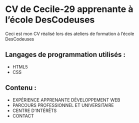 # CV de Cecile-29 apprenante à l’école DesCodeuses

Ceci est mon CV réalisé lors des ateliers de formation à l’école DesCodeuses

## Langages de programmation utilisés :

- HTML5
- CSS

## Contenu :

- EXPÉRIENCE APPRENANTE DÉVELOPPEMENT WEB
- PARCOURS PROFESSIONNEL ET UNIVERSITAIRE
- CENTRE D’INTÉRÊTS
- CONTACT

